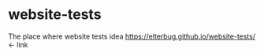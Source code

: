 # website-tests
The place where website tests idea
https://elterbug.github.io/website-tests/ <- link
